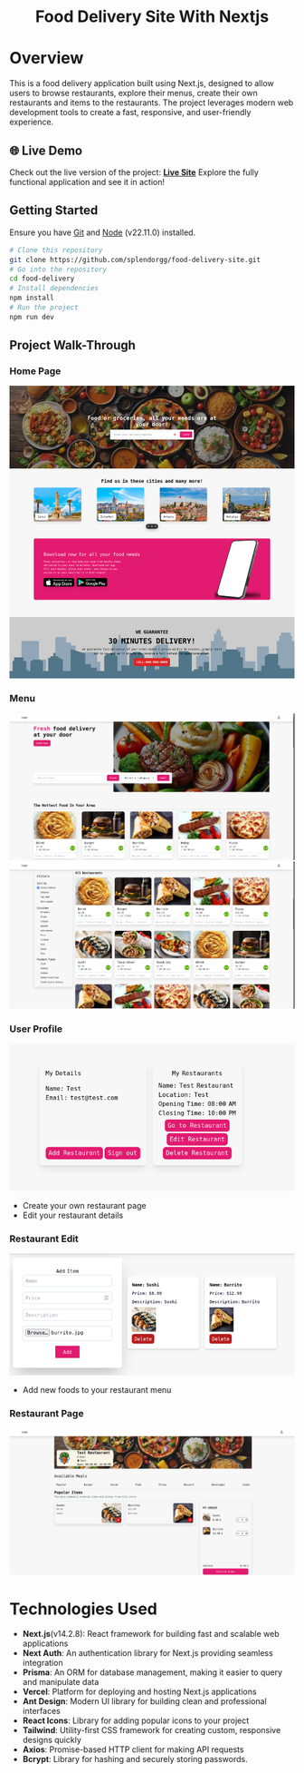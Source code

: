 <h1 align="center">Food Delivery Site With Nextjs </h1>

# Overview

This is a food delivery application built using Next.js, designed to allow users to browse restaurants, explore their menus, create their own restaurants and items to the restaurants. The project leverages modern web development tools to create a fast, responsive, and user-friendly experience.

## 🌐 Live Demo
Check out the live version of the project: [**Live Site**](https://food-delivery-site-nextjs.vercel.app/)
Explore the fully functional application and see it in action!

## Getting Started

Ensure you have [Git](https://git-scm.com/) and [Node](https://nodejs.org/en) (v22.11.0) installed.


```bash
# Clone this repository
git clone https://github.com/splendorgg/food-delivery-site.git
# Go into the repository
cd food-delivery
# Install dependencies
npm install
# Run the project
npm run dev
```
## Project Walk-Through

### Home Page
![ScreenShot](/public/readme/homepage.png)

### Menu
![ScreenShot](/public/readme/menu1.png)
![ScreenShot](/public/readme/menu2.png)

### User Profile
![ScreenShot](/public/readme/profile.png)
- Create your own restaurant page
- Edit your restaurant details

### Restaurant Edit
![ScreenShot](/public/readme/restaurantedit.png)
- Add new foods to your restaurant menu

### Restaurant Page
![ScreenShot](/public/readme/restaurant.png)


# Technologies Used
- **Next.js**(v14.2.8): React framework for building fast and scalable web applications
- **Next Auth**: An authentication library for Next.js providing seamless integration
- **Prisma**: An ORM for database management, making it easier to query and manipulate data
- **Vercel**: Platform for deploying and hosting Next.js applications
- **Ant Design**: Modern UI library for building clean and professional interfaces
- **React Icons**: Library for adding popular icons to your project
- **Tailwind**: Utility-first CSS framework for creating custom, responsive designs quickly
- **Axios**: Promise-based HTTP client for making API requests
- **Bcrypt**: Library for hashing and securely storing  passwords.


